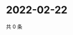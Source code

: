 # 2022-02-22

共 0 条

<!-- BEGIN WEIBO -->
<!-- 最后更新时间 Tue Feb 22 2022 17:14:14 GMT+0800 (China Standard Time) -->

<!-- END WEIBO -->
